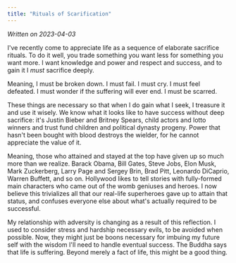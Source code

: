 ```yaml
---
title: "Rituals of Scarification"
---
```


_Written on 2023-04-03_

I've recently come to appreciate life as a sequence of elaborate sacrifice rituals. To do it well, you trade something you want less for something you want more. I want knowledge and power and respect and success, and to gain it I _must_ sacrifice deeply. 

Meaning, I must be broken down. I must fail. I must cry. I must feel defeated. I must wonder if the suffering will ever end. I must be scarred. 

These things are necessary so that when I do gain what I seek, I treasure it and use it wisely. We know what it looks like to have success without deep sacrifice: it's Justin Bieber and Britney Spears, child actors and lotto winners and trust fund children and political dynasty progeny. Power that hasn't been bought with blood destroys the wielder, for he cannot appreciate the value of it.

Meaning, those who attained and stayed at the top have given up so much more than we realize. Barack Obama, Bill Gates, Steve Jobs, Elon Musk, Mark Zuckerberg, Larry Page and Sergey Brin, Brad Pitt, Leonardo DiCaprio, Warren Buffett, and so on. Hollywood likes to tell stories with fully-formed main characters who came out of the womb geniuses and heroes. I now believe this trivializes all that our real-life superheroes gave up to attain that status, and confuses everyone else about what's actually required to be successful.

My relationship with adversity is changing as a result of this reflection. I used to consider stress and hardship necessary evils, to be avoided when possible. Now, they might just be boons necessary for imbuing my future self with the wisdom I'll need to handle eventual success. The Buddha says that life is suffering. Beyond merely a fact of life, this might be a good thing.
